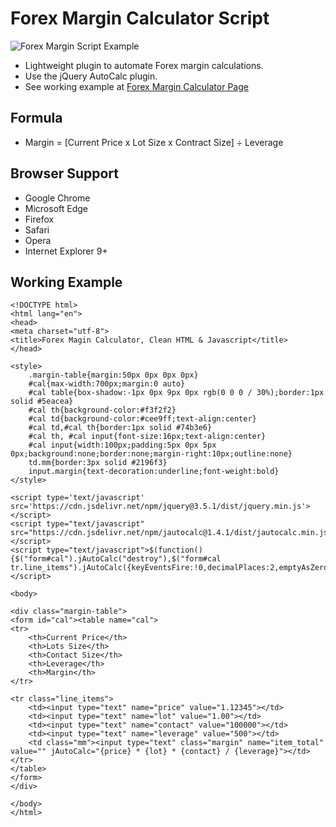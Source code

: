 # Forex Margin Calculator Script
![Forex Margin Script Example](https://forexnew.org/Download/forex-margin-script.png)
- Lightweight plugin to automate Forex margin calculations.
- Use the jQuery AutoCalc plugin.
- See working example at <a href="https://forexnew.org/คลังความรู้/margin/#margin" target="_blank" rel="noopener">Forex Margin Calculator Page</a>

## Formula
- Margin = [Current Price x Lot Size x Contract Size] ÷ Leverage

## Browser Support
- Google Chrome
- Microsoft Edge
- Firefox
- Safari
- Opera
- Internet Explorer 9+

## Working Example

```
<!DOCTYPE html>
<html lang="en">
<head>
<meta charset="utf-8">
<title>Forex Magin Calculator, Clean HTML & Javascript</title>
</head>

<style>
	.margin-table{margin:50px 0px 0px 0px}
	#cal{max-width:700px;margin:0 auto}
	#cal table{box-shadow:-1px 0px 9px 0px rgb(0 0 0 / 30%);border:1px solid #5eacea}
	#cal th{background-color:#f3f2f2}
	#cal td{background-color:#cee9ff;text-align:center}
	#cal td,#cal th{border:1px solid #74b3e6}
	#cal th, #cal input{font-size:16px;text-align:center}
	#cal input{width:100px;padding:5px 0px 5px 0px;background:none;border:none;margin-right:10px;outline:none}
	td.mm{border:3px solid #2196f3}
	input.margin{text-decoration:underline;font-weight:bold}	
</style>

<script type='text/javascript' src='https://cdn.jsdelivr.net/npm/jquery@3.5.1/dist/jquery.min.js'></script>
<script type="text/javascript" src="https://cdn.jsdelivr.net/npm/jautocalc@1.4.1/dist/jautocalc.min.js"></script>
<script type="text/javascript">$(function(){$("form#cal").jAutoCalc("destroy"),$("form#cal tr.line_items").jAutoCalc({keyEventsFire:!0,decimalPlaces:2,emptyAsZero:!0}),$("form#cal").jAutoCalc({decimalPlaces:2})});</script>

<body>

<div class="margin-table">
<form id="cal"><table name="cal">
<tr>
	<th>Current Price</th>
	<th>Lots Size</th>
	<th>Contact Size</th>
	<th>Leverage</th>
	<th>Margin</th>
</tr>

<tr class="line_items">
	<td><input type="text" name="price" value="1.12345"></td>
	<td><input type="text" name="lot" value="1.00"></td>
	<td><input type="text" name="contact" value="100000"></td>
	<td><input type="text" name="leverage" value="500"></td>
	<td class="mm"><input type="text" class="margin" name="item_total" value="" jAutoCalc="{price} * {lot} * {contact} / {leverage}"></td>
</tr>
</table>
</form>
</div>

</body>
</html>
```
